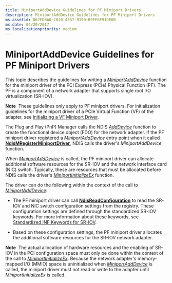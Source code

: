 ```yaml
---
title: MiniportAddDevice Guidelines for PF Miniport Drivers
description: MiniportAddDevice Guidelines for PF Miniport Drivers
ms.assetid: D67FDBA0-C020-4557-9199-B9FF6F91DE6B
ms.date: 04/20/2017
ms.localizationpriority: medium
---
```


# MiniportAddDevice Guidelines for PF Miniport Drivers


This topic describes the guidelines for writing a [*MiniportAddDevice*](https://docs.microsoft.com/windows-hardware/drivers/ddi/content/ndis/nc-ndis-miniport_add_device) function for the miniport driver of the PCI Express (PCIe) Physical Function (PF). The PF is a component of a network adapter that supports single root I/O virtualization (SR-IOV).

**Note**  These guidelines only apply to PF miniport drivers. For initialization guidelines for the miniport driver of a PCIe Virtual Function (VF) of the adapter, see [Initializing a VF Miniport Driver](initializing-a-vf-miniport-driver.md).

 

The Plug and Play (PnP) Manager calls the NDIS [*AddDevice*](https://docs.microsoft.com/windows-hardware/drivers/ddi/content/wdm/nc-wdm-driver_add_device) function to create the functional device object (FDO) for the network adapter. If the PF miniport driver registered a [*MiniportAddDevice*](https://docs.microsoft.com/windows-hardware/drivers/ddi/content/ndis/nc-ndis-miniport_add_device) entry point when it called [**NdisMRegisterMiniportDriver**](https://docs.microsoft.com/windows-hardware/drivers/ddi/content/ndis/nf-ndis-ndismregisterminiportdriver), NDIS calls the driver's *MiniportAddDevice* function.

When [*MiniportAddDevice*](https://docs.microsoft.com/windows-hardware/drivers/ddi/content/ndis/nc-ndis-miniport_add_device) is called, the PF miniport driver can allocate additional software resources for the SR-IOV and the network interface card (NIC) switch. Typically, these are resources that must be allocated before NDIS calls the driver's [*MiniportInitializeEx*](https://docs.microsoft.com/windows-hardware/drivers/ddi/content/ndis/nc-ndis-miniport_initialize) function.

The driver can do the following within the context of the call to [*MiniportAddDevice*](https://docs.microsoft.com/windows-hardware/drivers/ddi/content/ndis/nc-ndis-miniport_add_device):

-   The PF miniport driver can call [**NdisReadConfiguration**](https://docs.microsoft.com/windows-hardware/drivers/ddi/content/ndis/nf-ndis-ndisreadconfiguration) to read the SR-IOV and NIC switch configuration settings from the registry. These configuration settings are defined through the standardized SR-IOV keywords. For more information about these keywords, see [Standardized INF Keywords for SR-IOV](standardized-inf-keywords-for-sr-iov.md).

-   Based on these configuration settings, the PF miniport driver allocates the additional software resources for the SR-IOV network adapter.

**Note**  The actual allocation of hardware resources and the enabling of SR-IOV in the PCI configuration space must only be done within the context of the call to [*MiniportInitializeEx*](https://docs.microsoft.com/windows-hardware/drivers/ddi/content/ndis/nc-ndis-miniport_initialize). Because the network adapter's memory-mapped I/O (MMIO) space is uninitialized when [*MiniportAddDevice*](https://docs.microsoft.com/windows-hardware/drivers/ddi/content/ndis/nc-ndis-miniport_add_device) is called, the miniport driver must not read or write to the adapter until *MiniportInitializeEx* is called.

 

 

 





